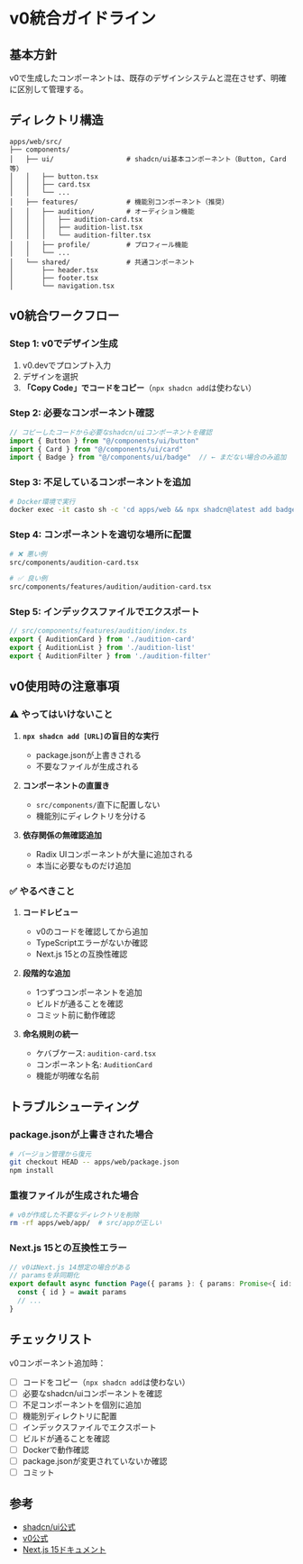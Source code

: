 # v0統合ガイドライン

## 基本方針

v0で生成したコンポーネントは、既存のデザインシステムと混在させず、明確に区別して管理する。

## ディレクトリ構造

```
apps/web/src/
├── components/
│   ├── ui/                  # shadcn/ui基本コンポーネント（Button, Card等）
│   │   ├── button.tsx
│   │   ├── card.tsx
│   │   └── ...
│   ├── features/            # 機能別コンポーネント（推奨）
│   │   ├── audition/        # オーディション機能
│   │   │   ├── audition-card.tsx
│   │   │   ├── audition-list.tsx
│   │   │   └── audition-filter.tsx
│   │   ├── profile/         # プロフィール機能
│   │   └── ...
│   └── shared/              # 共通コンポーネント
│       ├── header.tsx
│       ├── footer.tsx
│       └── navigation.tsx
```

## v0統合ワークフロー

### Step 1: v0でデザイン生成
1. v0.devでプロンプト入力
2. デザインを選択
3. **「Copy Code」でコードをコピー**（`npx shadcn add`は使わない）

### Step 2: 必要なコンポーネント確認
```typescript
// コピーしたコードから必要なshadcn/uiコンポーネントを確認
import { Button } from "@/components/ui/button"
import { Card } from "@/components/ui/card"
import { Badge } from "@/components/ui/badge"  // ← まだない場合のみ追加
```

### Step 3: 不足しているコンポーネントを追加
```bash
# Docker環境で実行
docker exec -it casto sh -c 'cd apps/web && npx shadcn@latest add badge'
```

### Step 4: コンポーネントを適切な場所に配置
```bash
# ❌ 悪い例
src/components/audition-card.tsx

# ✅ 良い例
src/components/features/audition/audition-card.tsx
```

### Step 5: インデックスファイルでエクスポート
```typescript
// src/components/features/audition/index.ts
export { AuditionCard } from './audition-card'
export { AuditionList } from './audition-list'
export { AuditionFilter } from './audition-filter'
```

## v0使用時の注意事項

### ⚠️ やってはいけないこと

1. **`npx shadcn add [URL]`の盲目的な実行**
   - package.jsonが上書きされる
   - 不要なファイルが生成される

2. **コンポーネントの直置き**
   - `src/components/`直下に配置しない
   - 機能別にディレクトリを分ける

3. **依存関係の無確認追加**
   - Radix UIコンポーネントが大量に追加される
   - 本当に必要なものだけ追加

### ✅ やるべきこと

1. **コードレビュー**
   - v0のコードを確認してから追加
   - TypeScriptエラーがないか確認
   - Next.js 15との互換性確認

2. **段階的な追加**
   - 1つずつコンポーネントを追加
   - ビルドが通ることを確認
   - コミット前に動作確認

3. **命名規則の統一**
   - ケバブケース: `audition-card.tsx`
   - コンポーネント名: `AuditionCard`
   - 機能が明確な名前

## トラブルシューティング

### package.jsonが上書きされた場合

```bash
# バージョン管理から復元
git checkout HEAD -- apps/web/package.json
npm install
```

### 重複ファイルが生成された場合

```bash
# v0が作成した不要なディレクトリを削除
rm -rf apps/web/app/  # src/appが正しい
```

### Next.js 15との互換性エラー

```typescript
// v0はNext.js 14想定の場合がある
// paramsを非同期化
export default async function Page({ params }: { params: Promise<{ id: string }> }) {
  const { id } = await params
  // ...
}
```

## チェックリスト

v0コンポーネント追加時：

- [ ] コードをコピー（`npx shadcn add`は使わない）
- [ ] 必要なshadcn/uiコンポーネントを確認
- [ ] 不足コンポーネントを個別に追加
- [ ] 機能別ディレクトリに配置
- [ ] インデックスファイルでエクスポート
- [ ] ビルドが通ることを確認
- [ ] Dockerで動作確認
- [ ] package.jsonが変更されていないか確認
- [ ] コミット

## 参考

- [shadcn/ui公式](https://ui.shadcn.com/)
- [v0公式](https://v0.dev/)
- [Next.js 15ドキュメント](https://nextjs.org/docs)
